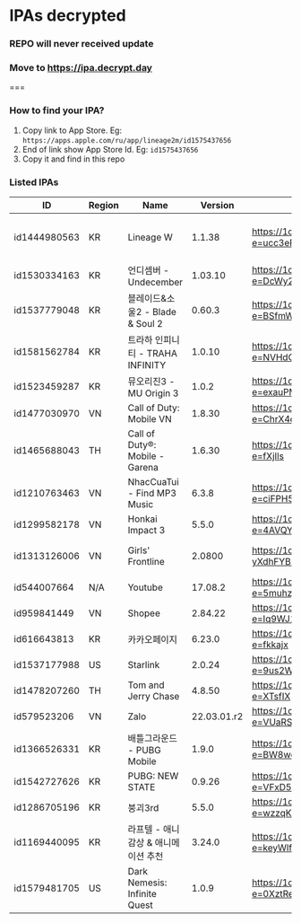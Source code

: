 # IPAs decrypted


### REPO will never received update
### Move to https://ipa.decrypt.day

===

### How to find your IPA?

1. Copy link to App Store. Eg: `https://apps.apple.com/ru/app/lineage2m/id1575437656`
2. End of link show App Store Id. Eg: `id1575437656`
3. Copy it and find in this repo

### Listed IPAs

| ID | Region | Name | Version | Link | Note |
| --- | --- | --- | --- | --- | --- |
| id1444980563 | KR | Lineage W | 1.1.38 | https://1drv.und3fined.com/EQnC2OiwyS5Mps5nh3Or_5wBVgnCrFXbZS7fGYj2RlVtKw?e=ucc3eF | This Global version can use in other region. Eg: TW, TH, PH, SG... |
| id1530334163 | KR | 언디셈버 - Undecember | 1.03.10 | https://1drv.und3fined.com/EedlX721BmhJvSsATNHJ26oBLMzxV_iSGPsqNb0kAa7gGA?e=DcWy29 | ENG/RU lang -> https://undecember.ml |
| id1537779048 | KR | 블레이드&소울2 - Blade & Soul 2 | 0.60.3 | https://1drv.und3fined.com/ERT5bBanWyVEiM0ddM_qnTMB75T4uL6LrhFNKY8OKQlcQg?e=BSfmWW |  |
| id1581562784 | KR | 트라하 인피니티 - TRAHA INFINITY | 1.0.10 | https://1drv.und3fined.com/ETRISS8Kq6pBrqdZNt1A014BAIbM-m2Gx0Oxolg6HUP_EQ?e=NVHdQf | This version is also available on App Store macOS M1 |
| id1523459287 | KR | 뮤오리진3 - MU Origin 3 | 1.0.2 | https://1drv.und3fined.com/EZQQYA6bZURFpIzgjU5g5nEBb7h-DqDJ_RbbRn5nvAV7TQ?e=exauPM |  |
| id1477030970 | VN | Call of Duty: Mobile VN | 1.8.30 | https://1drv.und3fined.com/EUEZ0x0EdFdIkPNZVh1z-yQBQCfAkyVP8wdjZfd0qLqgUg?e=ChrX4q | VNG version |
| id1465688043 | TH | Call of Duty®: Mobile - Garena | 1.6.30 | https://1drv.und3fined.com/EfHBlzhae_1OiXfgCi010agBTCkpXAWvJPuzkPCtv0ImBA?e=fXjIls | Use in SEA region. Exclude Vietnam |
| id1210763463 | VN | NhacCuaTui - Find MP3 Music | 6.3.8 | https://1drv.und3fined.com/EaKEBVy8C55DoR-CdJJtdFwBSEvg_VnbZ75KbL-7VmELkQ?e=ciFPH5 | |
| id1299582178 | VN | Honkai Impact 3 | 5.5.0 | https://1drv.und3fined.com/EcdbJJ0sqmZBoRYw1E6u79YB1CmQa0_Axbm7BnCQvzZRZQ?e=4AVQYZ | |
| id1313126006 | VN | Girls' Frontline | 2.0800 | https://1drv.und3fined.com/EawY9VSUMU5KgCvL-yXdhFYBmGp5mWnXg3l6MYROhNdmnw?e=dR3gx9 | This version is also available on App Store macOS M1 |
| id544007664 | N/A | Youtube | 17.08.2 | https://1drv.und3fined.com/EZKsijFkg3JDgdQZRMwlcFMBQ3TQuUxkAwwcSk2HbCu8aw?e=5muhzj |  |
| id959841449 | VN | Shopee | 2.84.22 | https://1drv.und3fined.com/EfJo5J3HoNlHgidFY6tdcpMB8-IUAFbxpkPkqcpZXyDSfA?e=Iq9WJ1 | Vietnam version |
| id616643813 | KR | 카카오페이지 | 6.23.0 | https://1drv.und3fined.com/EcObVKPFC1xOpdJtbBOlfQkB2b8o16i47BLYX_jV7_cVSw?e=fkkajx | |
| id1537177988 | US | Starlink | 2.0.24 | https://1drv.und3fined.com/EdIU2ymZ4EJCniioczYWtosBb-TRxkbEhRTDQtcPnhMMAQ?e=9us2WD | SpaceX Starlink |
| id1478207260 | TH | Tom and Jerry Chase  | 4.8.50 | https://1drv.und3fined.com/EaE6AfGlI1tBi6nM4w5TRdsByGw0eCpMca7ijvBsOG9iBw?e=XTsfIX | Can use in SEA region |
| id579523206 | VN | Zalo | 22.03.01.r2 | https://1drv.und3fined.com/ERI5DXYEa8hGu3TMh183J4MBWgbq06GYsOH8dIIjEWFfNg?e=VUaRSR | Top 1 Vietnam OTT application |
| id1366526331 | KR | 배틀그라운드 - PUBG Mobile | 1.9.0 | https://1drv.und3fined.com/EZjUulAthYpIrL_eOKSP85oBl72iIqgvL_fwy7GrQ9VEyw?e=BW8wq1 | Provider by KRAFTON Inc  |
| id1542727626 | KR | PUBG: NEW STATE | 0.9.26 | https://1drv.und3fined.com/EXwmITleyRhAmP-qXI7biHEBloDot3y8rhjIarvAgBaezQ?e=VFxD5o | Provider by KRAFTON Inc |
| id1286705196 | KR | 붕괴3rd | 5.5.0 | https://1drv.und3fined.com/EVlZSWz247FCpLYN5lX2IHsBxLJ6l3vQl5bos89ovoGr1A?e=wzzqKn | Honkai Impact 3rd |
| id1169440095 | KR | 라프텔 - 애니 감상 & 애니메이션 추천 | 3.24.0 | https://1drv.und3fined.com/EQz7KSqpc_xLu-38_qzTD7IBeuNXnLrYXE_cNBtbQqo1lQ?e=keyWlf | |
| id1579481705 | US | Dark Nemesis: Infinite Quest | 1.0.9 | https://1drv.und3fined.com/EeNfjtJA_dpMoZPg8wprsu4BkFsaSoc8WZMjO9iIFSRlLg?e=0XztRe | |
